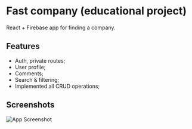 
# Fast company (educational project)

React + Firebase app for finding a company.
## Features

- Auth, private routes;
- User profile;
- Comments;
- Search & filtering;
- Implemented all CRUD operations;


## Screenshots

![App Screenshot](https://aleksandrl.ru/img/fast-company.png)

